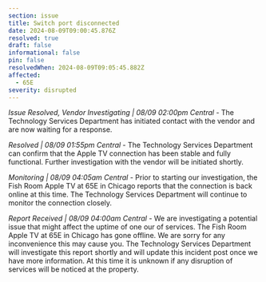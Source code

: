 ```yaml
---
section: issue
title: Switch port disconnected
date: 2024-08-09T09:00:45.876Z
resolved: true
draft: false
informational: false
pin: false
resolvedWhen: 2024-08-09T09:05:45.882Z
affected:
  - 65E
severity: disrupted
---
```

*Issue Resolved, Vendor Investigating | 08/09 02:00pm Central* - The Technology Services Department has initiated contact with the vendor and are now waiting for a response.

*Resolved | 08/09 01:55pm Central* - The Technology Services Department can confirm that the Apple TV connection has been stable and fully functional. Further investigation with the vendor will be initiated shortly.

*Monitoring | 08/09 04:05am Central* - Prior to starting our investigation, the Fish Room Apple TV at 65E in Chicago reports that the connection is back online at this time. The Technology Services Department will continue to monitor the connection closely.

*Report Received | 08/09 04:00am Central* - We are investigating a potential issue that might affect the uptime of one our of services. The Fish Room Apple TV at 65E in Chicago has gone offline. We are sorry for any inconvenience this may cause you. The Technology Services Department will investigate this report shortly and will update this incident post once we have more information. At this time it is unknown if any disruption of services will be noticed at the property. 